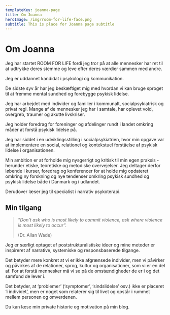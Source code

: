 ```yaml
---
templateKey: joanna-page
title: Om Joanna
heroImage: /img/room-for-life-face.png
subtitle: This is place for Joanna page subtitle
---
```

# Om Joanna

Jeg har startet ROOM FOR LIFE fordi jeg tror på at alle mennesker har ret til at udtrykke deres stemme og leve efter deres værdier sammen med andre. 

Jeg er uddannet kandidat i psykologi og kommunikation. 

De sidste syv år har jeg beskæftiget mig med hvordan vi kan bruge sproget til at fremme mental sundhed og forebygge psykisk lidelse. 

Jeg har arbejdet med individer og familier i kommunalt, socialpsykiatrisk og privat regi. Mange af de mennesker jeg har i samtale, har oplevet vold, overgreb, traumer og akutte livskriser. 

Jeg holder foredrag for foreninger og afdelinger rundt i landet omkring måder at forstå psykisk lidelse på. 

Jeg har siddet i en udviklingsstilling i socialpsykiatrien, hvor min opgave var at implementere en social, relationel og kontekstuel forståelse af psykisk lidelse i organisationen.   

Min ambition er at forholde mig nysgerrigt og kritisk til min egen praksis - herunder etiske, teoretiske og metodiske overvejelser. Jeg deltager derfor løbende i kurser, foredrag og konferencer for at holde mig opdateret omkring ny forskning og nye tendenser omkring psykisk sundhed og psykisk lidelse både i Danmark og i udlandet. 

Derudover læser jeg til specialist i narrativ psykoterapi. 

## Min tilgang

> _”Don’t ask who is most likely to commit violence, ask where violence is most likely to occur”._
>
>  (Dr. Allan Wade)

Jeg er særligt optaget af poststrukturalistiske ideer og mine metoder er inspireret af narrative, systemiske og responsbaserede tilgange. 

Det betyder mere konkret at vi er ikke afgrænsede individer, men vi påvirker og påvirkes af de relationer, sprog, kultur og organisationer, som vi er en del af. For at forstå mennesker må vi se på de omstændigheder de er i og det samfund de lever i. 

Det betyder, at ‘problemer’ (‘symptomer’, ‘sindslidelse’ osv.) ikke er placeret ‘i individet’, men er noget som relaterer sig til livet og opstår i rummet mellem personen og omverdenen.

Du kan læse min private historie og motivation på min blog.
